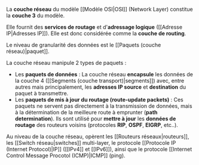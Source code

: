 
La **couche réseau** du modèle [[Modèle OSI|OSI]] (Network Layer) constitue la **couche 3** du modèle.

Elle fournit des **services de routage** et d'**adressage logique** ([[Adresse IP|Adresses IP]]). Elle est donc considérée comme la **couche de routing**.

Le niveau de granularité des données est le [[Paquets (couche réseau)|paquet]].

La couche réseau manipule 2 types de paquets : 
- Les **paquets de données** :
	La couche réseau **encapsule** les données de la couche 4 ([[Segments (couche transport)|segments]]) avec, entre autres mais principalement, les **adresses IP source** et **destination** du paquet à transmettre.
- Les **paquets de mis à jour du routage (route-update packets)** :
	Ces paquets ne servent pas directement à la transmission de données, mais à la détermination de la meilleure route à emprunter (**path determination**). Ils sont utilisé pour **mettre à jour** les **données de routage** des routeurs voisins (protocoles **RIP**, **OSPF**, **EIGRP**, etc..).

Au niveau de la couche réseau, opèrent les [[Routeurs réseaux|routeurs]], les [[Switch réseau|switches]] multi-layer, le protocole [[Protocole IP (Internet Protocol)|IP]] ([[IPv4]] et [[IPv6]]), ainsi que le protocole [[Internet Control Message Procotol (ICMP)|ICMP]] (ping).